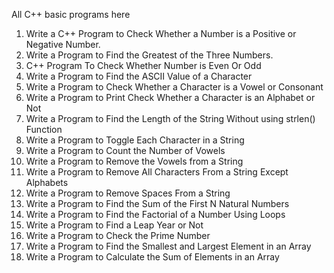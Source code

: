 All C++ basic programs here

1. Write a C++ Program to Check Whether a Number is a Positive or Negative Number.
2. Write a Program to Find the Greatest of the Three Numbers.
3. C++ Program To Check Whether Number is Even Or Odd
4. Write a Program to Find the ASCII Value of a Character
5. Write a Program to Check Whether a Character is a Vowel or Consonant
6. Write a Program to Print Check Whether a Character is an Alphabet or Not
7. Write a Program to Find the Length of the String Without using strlen() Function 
8. Write a Program to Toggle Each Character in a String 
9. Write a Program to Count the Number of Vowels 
10. Write a Program to Remove the Vowels from a String
11. Write a Program to Remove All Characters From a String Except Alphabets
12. Write a Program to Remove Spaces From a String
13. Write a Program to Find the Sum of the First N Natural Numbers
14. Write a Program to Find the Factorial of a Number Using Loops
15. Write a Program to Find a Leap Year or Not
16. Write a Program to Check the Prime Number
17. Write a Program to Find the Smallest and Largest Element in an Array
18. Write a Program to Calculate the Sum of Elements in an Array


































































